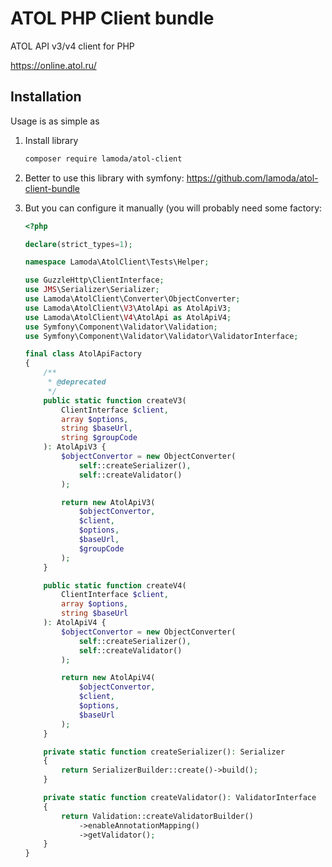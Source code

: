 # ATOL PHP Client bundle
ATOL API v3/v4 client for PHP

https://online.atol.ru/

## Installation

Usage is as simple as 

1. Install library
	```bash
	composer require lamoda/atol-client
	```

2. Better to use this library with symfony: https://github.com/lamoda/atol-client-bundle

3. But you can configure it manually (you will probably need some factory:
	```php
	<?php
	
	declare(strict_types=1);
	
	namespace Lamoda\AtolClient\Tests\Helper;
	
	use GuzzleHttp\ClientInterface;
	use JMS\Serializer\Serializer;
	use Lamoda\AtolClient\Converter\ObjectConverter;
	use Lamoda\AtolClient\V3\AtolApi as AtolApiV3;
	use Lamoda\AtolClient\V4\AtolApi as AtolApiV4;
	use Symfony\Component\Validator\Validation;
	use Symfony\Component\Validator\Validator\ValidatorInterface;
	
	final class AtolApiFactory
	{
    	/**
 		 * @deprecated  	
 		 */
		public static function createV3(
			ClientInterface $client,
			array $options,
			string $baseUrl,
			string $groupCode
		): AtolApiV3 {
			$objectConvertor = new ObjectConverter(
				self::createSerializer(),
				self::createValidator()
			);
	
			return new AtolApiV3(
				$objectConvertor,
				$client,
				$options,
				$baseUrl,
				$groupCode
			);
		}
	
		public static function createV4(
			ClientInterface $client,
			array $options,
			string $baseUrl
		): AtolApiV4 {
			$objectConvertor = new ObjectConverter(
				self::createSerializer(),
				self::createValidator()
			);
	
			return new AtolApiV4(
				$objectConvertor,
				$client,
				$options,
				$baseUrl
			);
		}
	
		private static function createSerializer(): Serializer
		{
			return SerializerBuilder::create()->build();
		}
	
		private static function createValidator(): ValidatorInterface
		{
			return Validation::createValidatorBuilder()
				->enableAnnotationMapping()
				->getValidator();
		}
	}
	```